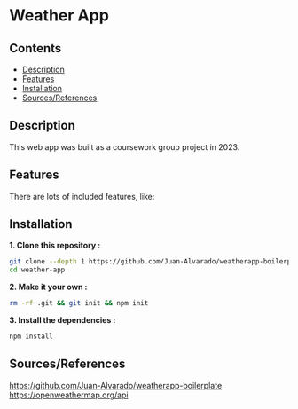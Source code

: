 # Weather App

## Contents
- [Description](#description)
- [Features](#features)
- [Installation](#installation)
- [Sources/References](#sources/references)


## Description

This web app was built as a coursework group project in 2023.

## Features

There are lots of included features, like:


## Installation

**1. Clone this repository :**

```sh
git clone --depth 1 https://github.com/Juan-Alvarado/weatherapp-boilerplate.git weather-app
cd weather-app
```

**2. Make it your own :**

```sh
rm -rf .git && git init && npm init
```

**3. Install the dependencies :**

```sh
npm install
```

## Sources/References

https://github.com/Juan-Alvarado/weatherapp-boilerplate
https://openweathermap.org/api